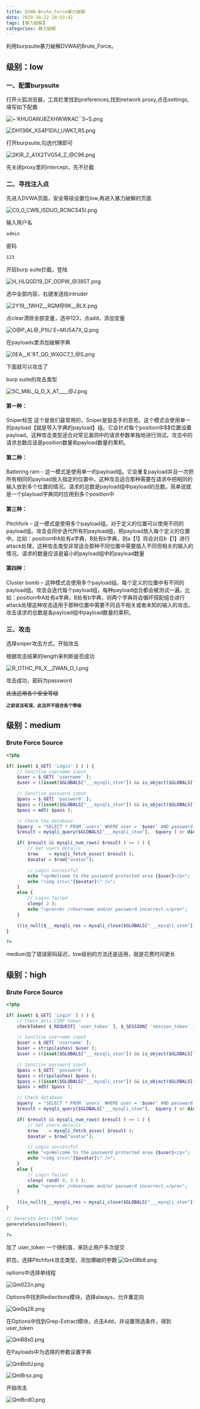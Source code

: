 ```yaml
---
title: DVWA-Brute_Force暴力破解
date: 2019-10-22 20:53:42
tags: [暴力破解]
categories: 暴力破解
---
```


利用burpsuite暴力破解DVWA的Brute_Force。

<!--more-->

## 级别：low

### 一、配置burpsuite

打开火狐浏览器，工具栏里找到preferences,找到network proxy,点击settings,填写如下配置

![~`KHUGAWJ8ZXHWWKAC``3~S.png](https://i.loli.net/2019/10/22/dbGx16ywKJ32Y9t.png)

![DH136K_XS4P1DIU_UWK7_R5.png](https://i.loli.net/2019/10/22/oag5jxbHnJhIQy8.png)

打开burpsuite,勾选代理即可

![2KIR_2_A1X2TVG54_Z_@C96.png](https://i.loli.net/2019/10/22/zeU52IaT8qSYhpN.png)

先关闭proxy里的intercept，先不拦截

### 二、寻找注入点

先进入DVWA页面，安全等级设置位low,再进入暴力破解的页面

![C0_0_CWB_ISDUO_RCNCS45I.png](https://i.loli.net/2019/10/22/jEcwLoTW9AgiKdR.png)

输入用户名

```bash
admin
```

密码

```bash
123
```

开启burp suite拦截，登陆

![H_HLQGD19_DF_ODPW_@385T.png](https://i.loli.net/2019/10/22/OjQFxUDV3PBmiuE.png)

选中全部内容，右键发送给intruder

![2Y19__1WHZ__RQM@9K__BLX.png](https://i.loli.net/2019/10/22/TdNYEPaJ9vpGfeK.png)

点clear清除全部变量，选中123，点add，添加变量

![O@P_AL@_P1IU`E~MU5A7X_Q.png](https://i.loli.net/2019/10/22/Opm7XKfaS1otTZE.png)

在payloads里添加破解字典

![0EA__K`9T_QD_WXGC7_1_@S.png](https://i.loli.net/2019/10/22/837G4kexKdzlRaS.png)

下面就可以攻击了

burp suite的攻击类型

![5C`_M8L_Q_D_X_AT_`___@J.png](https://i.loli.net/2019/10/22/Gm5AEUr6lTiKd2Y.png)

#### 第一种：

Sniper标签 这个是我们最常用的，Sniper是狙击手的意思。这个模式会使用单一的payload【就是导入字典的payload】组。它会针对每个position中$$位置设置payload。这种攻击类型适合对常见漏洞中的请求参数单独地进行测试。攻击中的请求总数应该是position数量和payload数量的乘积。

#### 第二种：

Battering ram – 这一模式是使用单一的payload组。它会重复payload并且一次把所有相同的payload放入指定的位置中。这种攻击适合那种需要在请求中把相同的输入放到多个位置的情况。请求的总数是payload组中payload的总数。简单说就是一个playload字典同时应用到多个position中

#### 第三种：

Pitchfork – 这一模式是使用多个payload组。对于定义的位置可以使用不同的payload组。攻击会同步迭代所有的payload组，把payload放入每个定义的位置中。比如：position中A处有a字典，B处有b字典，则a【1】将会对应b【1】进行attack处理，这种攻击类型非常适合那种不同位置中需要插入不同但相关的输入的情况。请求的数量应该是最小的payload组中的payload数量

#### 第四种：

Cluster bomb – 这种模式会使用多个payload组。每个定义的位置中有不同的payload组。攻击会迭代每个payload组，每种payload组合都会被测试一遍。比如：position中A处有a字典，B处有b字典，则两个字典将会循环搭配组合进行attack处理这种攻击适用于那种位置中需要不同且不相关或者未知的输入的攻击。攻击请求的总数是各payload组中payload数量的乘积。

### 三、攻击

选择sniper攻击方式，开始攻击

根据攻击结果的length来判断是否成功

![R_OTHC_P6_X_`_ZWAN_O_`I.png](https://i.loli.net/2019/10/22/JFGd3PfibMpaTZ6.png)

攻击成功，密码为password

~~此法适用各个安全等级~~

**`之前说法有误，此法并不适合各个等级`**

## 级别：medium

### Brute Force Source

```php
<?php

if( isset( $_GET[ 'Login' ] ) ) {
    // Sanitise username input
    $user = $_GET[ 'username' ];
    $user = ((isset($GLOBALS["___mysqli_ston"]) && is_object($GLOBALS["___mysqli_ston"])) ? mysqli_real_escape_string($GLOBALS["___mysqli_ston"],  $user ) : ((trigger_error("[MySQLConverterToo] Fix the mysql_escape_string() call! This code does not work.", E_USER_ERROR)) ? "" : ""));

    // Sanitise password input
    $pass = $_GET[ 'password' ];
    $pass = ((isset($GLOBALS["___mysqli_ston"]) && is_object($GLOBALS["___mysqli_ston"])) ? mysqli_real_escape_string($GLOBALS["___mysqli_ston"],  $pass ) : ((trigger_error("[MySQLConverterToo] Fix the mysql_escape_string() call! This code does not work.", E_USER_ERROR)) ? "" : ""));
    $pass = md5( $pass );

    // Check the database
    $query  = "SELECT * FROM `users` WHERE user = '$user' AND password = '$pass';";
    $result = mysqli_query($GLOBALS["___mysqli_ston"],  $query ) or die( '<pre>' . ((is_object($GLOBALS["___mysqli_ston"])) ? mysqli_error($GLOBALS["___mysqli_ston"]) : (($___mysqli_res = mysqli_connect_error()) ? $___mysqli_res : false)) . '</pre>' );

    if( $result && mysqli_num_rows( $result ) == 1 ) {
        // Get users details
        $row    = mysqli_fetch_assoc( $result );
        $avatar = $row["avatar"];

        // Login successful
        echo "<p>Welcome to the password protected area {$user}</p>";
        echo "<img src=\"{$avatar}\" />";
    }
    else {
        // Login failed
        sleep( 2 );
        echo "<pre><br />Username and/or password incorrect.</pre>";
    }

    ((is_null($___mysqli_res = mysqli_close($GLOBALS["___mysqli_ston"]))) ? false : $___mysqli_res);
}

?>
```

medium加了错误密码延迟，low级别的方法还是适用，就是花费时间更长

## 级别：high

### Brute Force Source

```php
<?php

if( isset( $_GET[ 'Login' ] ) ) {
    // Check Anti-CSRF token
    checkToken( $_REQUEST[ 'user_token' ], $_SESSION[ 'session_token' ], 'index.php' );

    // Sanitise username input
    $user = $_GET[ 'username' ];
    $user = stripslashes( $user );
    $user = ((isset($GLOBALS["___mysqli_ston"]) && is_object($GLOBALS["___mysqli_ston"])) ? mysqli_real_escape_string($GLOBALS["___mysqli_ston"],  $user ) : ((trigger_error("[MySQLConverterToo] Fix the mysql_escape_string() call! This code does not work.", E_USER_ERROR)) ? "" : ""));

    // Sanitise password input
    $pass = $_GET[ 'password' ];
    $pass = stripslashes( $pass );
    $pass = ((isset($GLOBALS["___mysqli_ston"]) && is_object($GLOBALS["___mysqli_ston"])) ? mysqli_real_escape_string($GLOBALS["___mysqli_ston"],  $pass ) : ((trigger_error("[MySQLConverterToo] Fix the mysql_escape_string() call! This code does not work.", E_USER_ERROR)) ? "" : ""));
    $pass = md5( $pass );

    // Check database
    $query  = "SELECT * FROM `users` WHERE user = '$user' AND password = '$pass';";
    $result = mysqli_query($GLOBALS["___mysqli_ston"],  $query ) or die( '<pre>' . ((is_object($GLOBALS["___mysqli_ston"])) ? mysqli_error($GLOBALS["___mysqli_ston"]) : (($___mysqli_res = mysqli_connect_error()) ? $___mysqli_res : false)) . '</pre>' );

    if( $result && mysqli_num_rows( $result ) == 1 ) {
        // Get users details
        $row    = mysqli_fetch_assoc( $result );
        $avatar = $row["avatar"];

        // Login successful
        echo "<p>Welcome to the password protected area {$user}</p>";
        echo "<img src=\"{$avatar}\" />";
    }
    else {
        // Login failed
        sleep( rand( 0, 3 ) );
        echo "<pre><br />Username and/or password incorrect.</pre>";
    }

    ((is_null($___mysqli_res = mysqli_close($GLOBALS["___mysqli_ston"]))) ? false : $___mysqli_res);
}

// Generate Anti-CSRF token
generateSessionToken();

?>

```

加了 user_token 一个随机值，来防止用户多次提交

抓包，选择Pitchfork攻击类型，添加爆破的参数 ![Qm0Bb8.png](https://s2.ax1x.com/2019/12/01/Qm0Bb8.png)

options中选择单线程

![Qm022n.png](https://s2.ax1x.com/2019/12/01/Qm022n.png)

 Options中找到Rediections模块，选择always，允许重定向 

![Qm0q2R.png](https://s2.ax1x.com/2019/12/01/Qm0q2R.png)

 在Options中找到Grep-Extract模块，点击Add，并设置筛选条件，得到user_token 

![QmB8s0.png](https://s2.ax1x.com/2019/12/01/QmB8s0.png)

 在Payloads中为选择的参数设置字典 

![QmBtdU.png](https://s2.ax1x.com/2019/12/01/QmBtdU.png)

![QmBrsx.png](https://s2.ax1x.com/2019/12/01/QmBrsx.png)

开始攻击

![QmBcdO.png](https://s2.ax1x.com/2019/12/01/QmBcdO.png)

